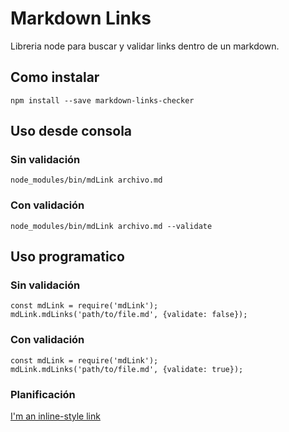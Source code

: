 # Markdown Links
Libreria node para buscar y validar links dentro de un markdown.

## Como instalar
```
npm install --save markdown-links-checker
```

## Uso desde consola

### Sin validación
``` [javascript]
node_modules/bin/mdLink archivo.md
```

### Con validación
``` [javascript]
node_modules/bin/mdLink archivo.md --validate
```

## Uso programatico

### Sin validación
``` [javascript]
const mdLink = require('mdLink');
mdLink.mdLinks('path/to/file.md', {validate: false});
```

### Con validación
``` [javascript]
const mdLink = require('mdLink');
mdLink.mdLinks('path/to/file.md', {validate: true});
```

### Planificación
[I'm an inline-style link](https://trello.com/b/RSzD8Vg5/markdown-links)